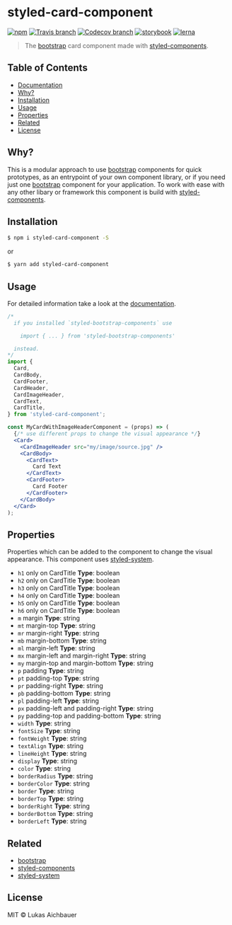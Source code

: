 # styled-card-component

[![npm](https://img.shields.io/npm/v/styled-card-component.svg?style=flat-square)](https://www.npmjs.com/package/styled-card-component)
[![Travis branch](https://img.shields.io/travis/aichbauer/styled-bootstrap-components/master.svg?style=flat-square)](https://travis-ci.org/aichbauer/styled-bootstrap-components)
[![Codecov branch](https://img.shields.io/codecov/c/github/aichbauer/styled-bootstrap-components/master.svg?style=flat-square)](https://codecov.io/gh/aichbauer/styled-bootstrap-components)
[![storybook](https://img.shields.io/badge/docs%20with-storybook-f1618c.svg?style=flat-square)](https://aichbauer.github.io/styled-bootstrap-components)
[![lerna](https://img.shields.io/badge/maintained%20with-lerna-cc00ff.svg?style=flat-square)](https://lernajs.io/)

> The [bootstrap](https://getbootstrap.com) card component made with [styled-components](https://styled-components.com).

## Table of Contents

* [Documentation](https://aichbauer.github.io/styled-bootstrap-components)
* [Why?](#why)
* [Installation](#installation)
* [Usage](#usage)
* [Properties](#properties)
* [Related](#related)
* [License](#license)

## Why?

This is a modular approach to use [bootstrap](https://getbootstrap.com) components for quick prototypes, as an entrypoint of your own component library, or if you need just one [bootstrap](https://getbootstrap.com) component for your application. To work with ease with any other libary or framework this component is build with [styled-components](https://styled-components.com).

## Installation

```sh
$ npm i styled-card-component -S
```

or

```sh
$ yarn add styled-card-component
```

## Usage

For detailed information take a look at the [documentation](https://aichbauer.github.io/styled-bootstrap-components).

```jsx
/*
  if you installed `styled-bootstrap-components` use

    import { ... } from 'styled-bootstrap-components'

  instead.
*/
import {
  Card,
  CardBody,
  CardFooter,
  CardHeader,
  CardImageHeader,
  CardText,
  CardTitle,
} from 'styled-card-component';

const MyCardWithImageHeaderComponent = (props) => (
  {/* use different props to change the visual appearance */}
  <Card>
    <CardImageHeader src="my/image/source.jpg" />
    <CardBody>
      <CardText>
        Card Text
      </CardText>
      <CardFooter>
        Card Footer
      </CardFooter>
    </CardBody>
  </Card>
);
```

## Properties

Properties which can be added to the component to change the visual appearance. This component uses [styled-system](http://jxnblk.com/styled-system/).

* `h1` only on CardTitle **Type**: boolean
* `h2` only on CardTitle **Type**: boolean
* `h3` only on CardTitle **Type**: boolean
* `h4` only on CardTitle **Type**: boolean
* `h5` only on CardTitle **Type**: boolean
* `h6` only on CardTitle **Type**: boolean
* `m`  margin **Type**: string
* `mt` margin-top **Type**: string
* `mr` margin-right **Type**: string
* `mb` margin-bottom **Type**: string
* `ml` margin-left **Type**: string
* `mx` margin-left and margin-right **Type**: string
* `my` margin-top and margin-bottom **Type**: string
* `p`  padding **Type**: string
* `pt` padding-top **Type**: string
* `pr` padding-right **Type**: string
* `pb` padding-bottom **Type**: string
* `pl` padding-left **Type**: string
* `px` padding-left and padding-right **Type**: string
* `py` padding-top and padding-bottom **Type**: string
* `width` **Type**: string
* `fontSize` **Type**: string
* `fontWeight` **Type**: string
* `textAlign` **Type**: string
* `lineHeight` **Type**: string
* `display` **Type**: string
* `color` **Type**: string
* `borderRadius` **Type**: string
* `borderColor` **Type**: string
* `border` **Type**: string
* `borderTop` **Type**: string
* `borderRight` **Type**: string
* `borderBottom` **Type**: string
* `borderLeft` **Type**: string

## Related

* [bootstrap](https://getbootstrap.com)
* [styled-components](https://styled-components.com)
* [styled-system](http://jxnblk.com/styled-system/)

## License

MIT © Lukas Aichbauer
